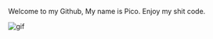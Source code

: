 Welcome to my Github, My name is Pico.
          Enjoy my shit code.

![gif](https://github.com/picogoat/picogoat/assets/143557025/252edd0f-974f-4670-8f9d-eb239177645e)

